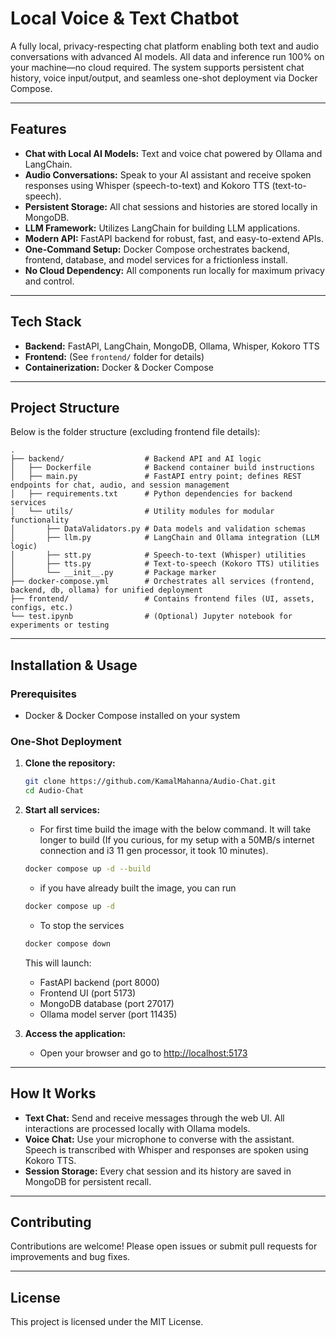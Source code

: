 # Local Voice & Text Chatbot

A fully local, privacy-respecting chat platform enabling both text and audio conversations with advanced AI models. All data and inference run 100% on your machine—no cloud required. The system supports persistent chat history, voice input/output, and seamless one-shot deployment via Docker Compose.

---

## Features

- **Chat with Local AI Models:** Text and voice chat powered by Ollama and LangChain.
- **Audio Conversations:** Speak to your AI assistant and receive spoken responses using Whisper (speech-to-text) and Kokoro TTS (text-to-speech).
- **Persistent Storage:** All chat sessions and histories are stored locally in MongoDB.
- **LLM Framework:** Utilizes LangChain for building LLM applications.
- **Modern API:** FastAPI backend for robust, fast, and easy-to-extend APIs.
- **One-Command Setup:** Docker Compose orchestrates backend, frontend, database, and model services for a frictionless install.
- **No Cloud Dependency:** All components run locally for maximum privacy and control.

---

## Tech Stack

- **Backend:** FastAPI, LangChain, MongoDB, Ollama, Whisper, Kokoro TTS
- **Frontend:** (See `frontend/` folder for details)
- **Containerization:** Docker & Docker Compose

---

## Project Structure

Below is the folder structure (excluding frontend file details):

```shell
.
├── backend/                  # Backend API and AI logic
│   ├── Dockerfile            # Backend container build instructions
│   ├── main.py               # FastAPI entry point; defines REST endpoints for chat, audio, and session management
│   ├── requirements.txt      # Python dependencies for backend services
│   └── utils/                # Utility modules for modular functionality
│       ├── DataValidators.py # Data models and validation schemas
│       ├── llm.py            # LangChain and Ollama integration (LLM logic)
│       ├── stt.py            # Speech-to-text (Whisper) utilities
│       ├── tts.py            # Text-to-speech (Kokoro TTS) utilities
│       └── __init__.py       # Package marker
├── docker-compose.yml        # Orchestrates all services (frontend, backend, db, ollama) for unified deployment
├── frontend/                 # Contains frontend files (UI, assets, configs, etc.)
└── test.ipynb                # (Optional) Jupyter notebook for experiments or testing
```

---

## Installation & Usage

### Prerequisites

- Docker & Docker Compose installed on your system

### One-Shot Deployment

1. **Clone the repository:**
   ```bash
   git clone https://github.com/KamalMahanna/Audio-Chat.git
   cd Audio-Chat
   ```

2. **Start all services:**
   - For first time build the image with the below command. It will take longer to build (If you curious, for my setup with a 50MB/s internet connection and i3 11 gen processor, it took 10 minutes).
   ```bash
   docker compose up -d --build
   ```
   - if you have already built the image, you can run
   ```bash
   docker compose up -d
   ```
   - To stop the services
   ```bash
   docker compose down
   ```

   This will launch:
   - FastAPI backend (port 8000)
   - Frontend UI (port 5173)
   - MongoDB database (port 27017)
   - Ollama model server (port 11435)

3. **Access the application:**
   - Open your browser and go to [http://localhost:5173](http://localhost:5173)

---

## How It Works

- **Text Chat:** Send and receive messages through the web UI. All interactions are processed locally with Ollama models.
- **Voice Chat:** Use your microphone to converse with the assistant. Speech is transcribed with Whisper and responses are spoken using Kokoro TTS.
- **Session Storage:** Every chat session and its history are saved in MongoDB for persistent recall.

---

## Contributing

Contributions are welcome! Please open issues or submit pull requests for improvements and bug fixes.

---

## License

This project is licensed under the MIT License.

